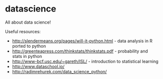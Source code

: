 # datascience
All about data science!


Useful resources:
* http://slendermeans.org/pages/will-it-python.html - data analysis in R ported to python
* http://greenteapress.com/thinkstats/thinkstats.pdf - probability and stats in python
* http://www-bcf.usc.edu/~gareth/ISL/ - introduction to statistical learning
* http://www.dataschool.io/
* http://radimrehurek.com/data_science_python/
